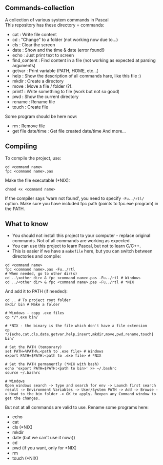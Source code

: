 ## Commands-collection
A collection of various system commands in Pascal <br>
This repository has these directory = commands:
* cat                 : Write file content
* cd                  : "Change" to a folder (not working now due to...)
* cls                 : Clear the screen
* date                : Show and the time & date (error found!)
* echo                : Just print text to screen
* find_content        : Find content in a file (not working as expected at parsing arguments)
* getvar              : Print variable (PATH, HOME, etc...)
* help                : Show the description of all commands hare, like this file :)
* mkdir               : Create a directory
* move                : Move a file / folder (?).
* printf              : Write something to file (work but not so good)
* pwd                 : Show the current directory 
* rename              : Rename file
* touch               : Create file

Some program should be here now:
* rm : Remove file
* get file date/time : Get file created date/time
And more...

## Compiling
To compile the project, use:
```
cd <command name>
fpc <command name>.pas
```

Make the file executable (*NIX):
```
chmod +x <command name>
```

If the compiler says 'warn not found', you need to specify ```-Fu../rtl/``` option. Make sure you have included fpc path (points to fpc.exe program) in the PATH.

## What to know
* You should not install this project to your computer - replace original commands. Not of all commands are working as expected.
* You can use this project to learn Pascal, but not to learn C/C++.
* This is easier if we have a ```makefile``` here, but you can switch between directories and compile:
```
cd <command name>
fpc <command name>.pas -Fu../rtl
# When needed, go to other dir(s)
cd ..\<other dir> & fpc <command name>.pas -Fu../rtl # Windows
cd ../<other dir> & fpc <command name>.pas -Fu../rtl # *NIX
```

And add it to PATH (if needed):
```
cd .. # To project root folder
mkdir bin # Make a folder

# Windows - copy .exe files
cp */*.exe bin/ 

# *NIX - the binary is the file which don't have a file extension
cp */{echo,cat,cls,date,getvar,help,insert,mkdir,move,pwd,rename,touch} bin/

# Set the PATH (temporary)
set PATH=%PATH%;<path to .exe file> # Windows
export PATH=$PATH:<path to .exe file> # *NIX

# Set the PATH permanently (*NIX with bash)
echo 'export PATH=$PATH:<path to bin>' >> ~/.bashrc
source ~/.bashrc

# Windows
Open windows search -> type and search for env -> Launch first search result -> Environment Variables -> User/System PATH -> Add -> Browse -> Head to the bin folder -> OK to apply. Reopen any Command window to get the changes. 
```

But not at all commands are valid to use. Rename some programs here:
* echo 
* cat
* cls (*NIX)
* mkdir 
* date (but we can't use it now:))
* cd
* pwd (if you want, only for *NIX)
* rm
* touch (*NIX)